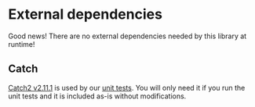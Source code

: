 # External dependencies

Good news! There are no external dependencies needed by this library at runtime!

## Catch

[Catch2 v2.11.1](https://github.com/catchorg/Catch2/releases/tag/v2.11.1) is used by our [unit tests](../tests). You will only need it if you run the unit tests and it is included as-is without modifications.
